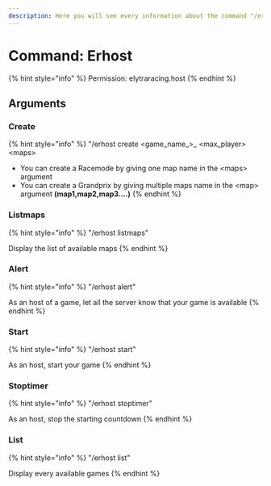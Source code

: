```yaml
---
description: Here you will see every information about the command "/erhost"
---
```


# Command: Erhost

{% hint style="info" %}
Permission: elytraracing.host
{% endhint %}

## Arguments

### Create

{% hint style="info" %}
"/erhost create &lt;game\_name_&gt;_ &lt;max\_player&gt; &lt;maps&gt;

* You can create a Racemode by giving one map name in the &lt;maps&gt; argument
* You can create a Grandprix by giving multiple maps name in the &lt;map&gt; argument **\(map1,map2,map3....\)**
{% endhint %}

### Listmaps

{% hint style="info" %}
"/erhost listmaps"

Display the list of available maps
{% endhint %}

### Alert 

{% hint style="info" %}
"/erhost alert" 

As an host of a game, let all the server know that your game is available
{% endhint %}

### Start

{% hint style="info" %}
"/erhost start"

As an host, start your game
{% endhint %}

### Stoptimer

{% hint style="info" %}
"/erhost stoptimer"

As an host, stop the starting countdown
{% endhint %}

### List

{% hint style="info" %}
"/erhost list"

Display every available games
{% endhint %}


